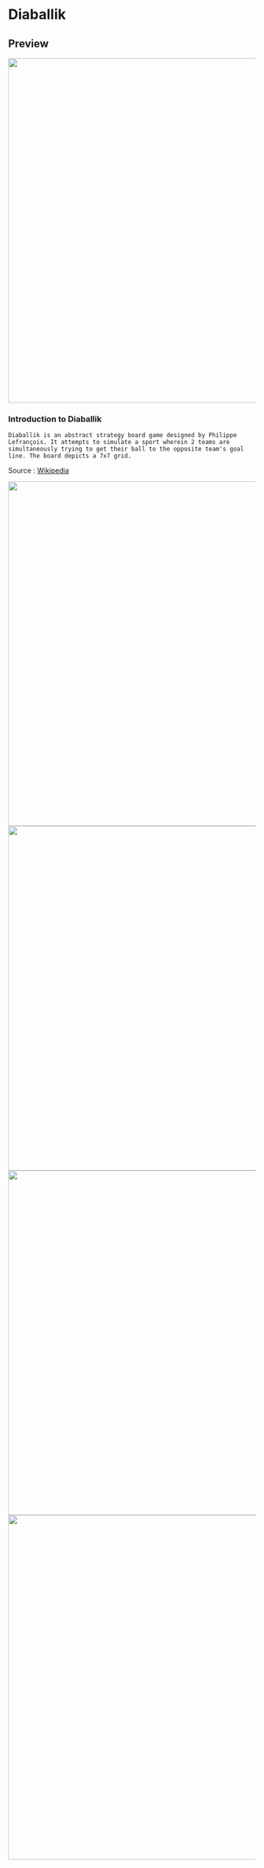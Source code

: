 # Diaballik

## Preview
<img src="https://i.imgur.com/Bjuoo3i.png" width="700">

### Introduction to Diaballik
```Diaballik is an abstract strategy board game designed by Philippe Lefrançois. It attempts to simulate a sport wherein 2 teams are simultaneously trying to get their ball to the opposite team's goal line. The board depicts a 7x7 grid. ```

Source : [Wikipedia](https://en.wikipedia.org/wiki/Diaballik)

<img src="https://i.imgur.com/VgthpRo.jpg" width="700">

<img src="https://i.imgur.com/xYI28j3.jpg" width="700">

<img src="https://i.imgur.com/4OOFFE4.jpg" width="700">

<img src="https://i.imgur.com/YDHiilU.png" width="700">

